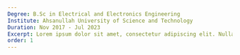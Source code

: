 ```yaml
---
Degree: B.Sc in Electrical and Electronics Engineering
Institute: Ahsanullah University of Science and Technology
Duration: Nov 2017 - Jul 2023
Excerpt: Lorem ipsum dolor sit amet, consectetur adipiscing elit. Nullam ac sapien vel sem tristique consequat ac eu magna. Nulla condimentum erat quis enim tempor consequat.
order: 1
---
```

